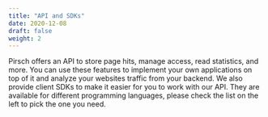 ```yaml
---
title: "API and SDKs"
date: 2020-12-08
draft: false
weight: 2
---
```


Pirsch offers an API to store page hits, manage access, read statistics, and more. You can use these features to implement your own applications on top of it and analyze your websites traffic from your backend. We also provide client SDKs to make it easier for you to work with our API. They are available for different programming languages, please check the list on the left to pick the one you need.
